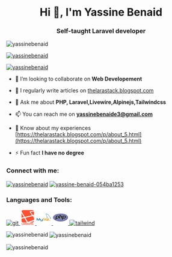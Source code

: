<h1 align="center">Hi 👋, I'm Yassine Benaid</h1>
<h3 align="center">Self-taught Laravel developer</h3>

<p align="left"> <img src="https://komarev.com/ghpvc/?username=yassinebenaid&label=Profile%20views&color=0e75b6&style=flat" alt="yassinebenaid" /> </p>

<p align="left"> <a href="https://github.com/ryo-ma/github-profile-trophy"><img src="https://github-profile-trophy.vercel.app/?username=yassinebenaid" alt="yassinebenaid" /></a> </p>

<p align="left"> <a href="https://twitter.com/yassinebenaid" target="blank"><img src="https://img.shields.io/twitter/follow/yassinebenaid?logo=twitter&style=for-the-badge" alt="yassinebenaid" /></a> </p>

- 👯 I’m looking to collaborate on **Web Developement**

- 📝 I regularly write articles on [thelarastack.blogspot.com](thelarastack.blogspot.com)

- 💬 Ask me about **PHP, Laravel,Livewire,Alpinejs,Tailwindcss**

- 📫 You can reach me on **yassinebenaide3@gmail.com**

- 📄 Know about my experiences [https://thelarastack.blogspot.com/p/about_5.html](https://thelarastack.blogspot.com/p/about_5.html)

- ⚡ Fun fact **I have no degree**

<h3 align="left">Connect with me:</h3>
<p align="left">
<a href="https://twitter.com/yassinebenaid" target="blank"><img align="center" src="https://raw.githubusercontent.com/rahuldkjain/github-profile-readme-generator/master/src/images/icons/Social/twitter.svg" alt="yassinebenaid" height="30" width="40" /></a>
<a href="https://linkedin.com/in/yassine-benaid-054ba1253" target="blank"><img align="center" src="https://raw.githubusercontent.com/rahuldkjain/github-profile-readme-generator/master/src/images/icons/Social/linked-in-alt.svg" alt="yassine-benaid-054ba1253" height="30" width="40" /></a>
</p>

<h3 align="left">Languages and Tools:</h3>
<p align="left"> <a href="https://git-scm.com/" target="_blank" rel="noreferrer"> <img src="https://www.vectorlogo.zone/logos/git-scm/git-scm-icon.svg" alt="git" width="40" height="40"/> </a> <a href="https://laravel.com/" target="_blank" rel="noreferrer"> <img src="https://raw.githubusercontent.com/devicons/devicon/master/icons/laravel/laravel-plain-wordmark.svg" alt="laravel" width="40" height="40"/> </a> <a href="https://www.mysql.com/" target="_blank" rel="noreferrer"> <img src="https://raw.githubusercontent.com/devicons/devicon/master/icons/mysql/mysql-original-wordmark.svg" alt="mysql" width="40" height="40"/> </a> <a href="https://www.php.net" target="_blank" rel="noreferrer"> <img src="https://raw.githubusercontent.com/devicons/devicon/master/icons/php/php-original.svg" alt="php" width="40" height="40"/> </a> <a href="https://tailwindcss.com/" target="_blank" rel="noreferrer"> <img src="https://www.vectorlogo.zone/logos/tailwindcss/tailwindcss-icon.svg" alt="tailwind" width="40" height="40"/> </a> </p>

<p><img align="left" src="https://github-readme-stats.vercel.app/api/top-langs?username=yassinebenaid&show_icons=true&locale=en&layout=compact" alt="yassinebenaid" /></p>

<p>&nbsp;<img align="center" src="https://github-readme-stats.vercel.app/api?username=yassinebenaid&show_icons=true&locale=en" alt="yassinebenaid" /></p>

<p><img align="center" src="https://github-readme-streak-stats.herokuapp.com/?user=yassinebenaid&" alt="yassinebenaid" /></p>
